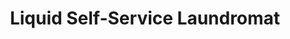 ---
title: "Liquid Self-Service Laundromat"
url: /christchurch/liquid-self-service-laundromat/
shop: Wäscherei
---